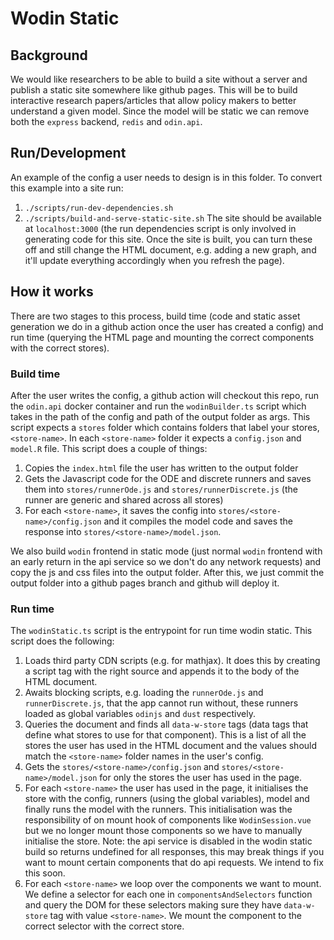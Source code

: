 # Wodin Static

## Background

We would like researchers to be able to build a site without a server and publish a static site somewhere like github pages. This will be to build interactive research papers/articles that allow policy makers to better understand a given model. Since the model will be static we can remove both the `express` backend, `redis` and `odin.api`.

## Run/Development

An example of the config a user needs to design is in this folder. To convert this example into a site run:
1. `./scripts/run-dev-dependencies.sh`
1. `./scripts/build-and-serve-static-site.sh`
The site should be available at `localhost:3000` (the run dependencies script is only involved in generating code for this site. Once the site is built, you can turn these off and still change the HTML document, e.g. adding a new graph, and it'll update everything accordingly when you refresh the page).

## How it works

There are two stages to this process, build time (code and static asset generation we do in a github action once the user has created a config) and run time (querying the HTML page and mounting the correct components with the correct stores).

### Build time

After the user writes the config, a github action will checkout this repo, run the `odin.api` docker container and run the `wodinBuilder.ts` script which takes in the path of the config and path of the output folder as args. This script expects a `stores` folder which contains folders that label your stores, `<store-name>`. In each `<store-name>` folder it expects a `config.json` and `model.R` file. This script does a couple of things:
1. Copies the `index.html` file the user has written to the output folder
1. Gets the Javascript code for the ODE and discrete runners and saves them into `stores/runnerOde.js` and `stores/runnerDiscrete.js` (the runner are generic and shared across all stores)
1. For each `<store-name>`, it saves the config into `stores/<store-name>/config.json` and it compiles the model code and saves the response into `stores/<store-name>/model.json`.

We also build `wodin` frontend in static mode (just normal `wodin` frontend with an early return in the api service so we don't do any network requests) and copy the js and css files into the output folder. After this, we just commit the output folder into a github pages branch and github will deploy it.

### Run time

The `wodinStatic.ts` script is the entrypoint for run time wodin static. This script does the following:
1. Loads third party CDN scripts (e.g. for mathjax). It does this by creating a script tag with the right source and appends it to the body of the HTML document.
1. Awaits blocking scripts, e.g. loading the `runnerOde.js` and `runnerDiscrete.js`, that the app cannot run without, these runners loaded as global variables `odinjs` and `dust` respectively.
1. Queries the document and finds all `data-w-store` tags (data tags that define what stores to use for that component). This is a list of all the stores the user has used in the HTML document and the values should match the `<store-name>` folder names in the user's config.
1. Gets the `stores/<store-name>/config.json` and `stores/<store-name>/model.json` for only the stores the user has used in the page.
1. For each `<store-name>` the user has used in the page, it initialises the store with the config, runners (using the global variables), model and finally runs the model with the runners. This initialisation was the responsibility of on mount hook of components like `WodinSession.vue` but we no longer mount those components so we have to manually initialise the store. Note: the api service is disabled in the wodin static build so returns undefined for all responses, this may break things if you want to mount certain components that do api requests. We intend to fix this soon.
1. For each `<store-name>` we loop over the components we want to mount. We define a selector for each one in `componentsAndSelectors` function and query the DOM for these selectors making sure they have `data-w-store` tag with value `<store-name>`. We mount the component to the correct selector with the correct store.
